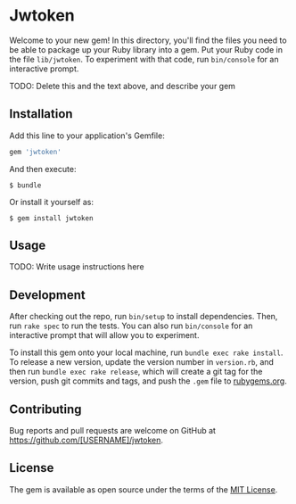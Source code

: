 # Jwtoken

Welcome to your new gem! In this directory, you'll find the files you need to be able to package up your Ruby library into a gem. Put your Ruby code in the file `lib/jwtoken`. To experiment with that code, run `bin/console` for an interactive prompt.

TODO: Delete this and the text above, and describe your gem

## Installation

Add this line to your application's Gemfile:

```ruby
gem 'jwtoken'
```

And then execute:

    $ bundle

Or install it yourself as:

    $ gem install jwtoken

## Usage

TODO: Write usage instructions here

## Development

After checking out the repo, run `bin/setup` to install dependencies. Then, run `rake spec` to run the tests. You can also run `bin/console` for an interactive prompt that will allow you to experiment.

To install this gem onto your local machine, run `bundle exec rake install`. To release a new version, update the version number in `version.rb`, and then run `bundle exec rake release`, which will create a git tag for the version, push git commits and tags, and push the `.gem` file to [rubygems.org](https://rubygems.org).

## Contributing

Bug reports and pull requests are welcome on GitHub at https://github.com/[USERNAME]/jwtoken.

## License

The gem is available as open source under the terms of the [MIT License](https://opensource.org/licenses/MIT).
